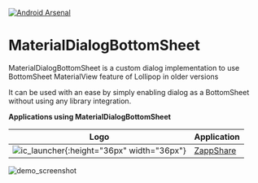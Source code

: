 [![Android Arsenal](https://img.shields.io/badge/Android%20Arsenal-MaterialDialogBottomSheet-green.svg?style=flat)](https://android-arsenal.com/details/1/2057)
# MaterialDialogBottomSheet

MaterialDialogBottomSheet is a custom dialog implementation to use BottomSheet MaterialView feature of Lollipop in older versions

It can be used with an ease by simply enabling dialog as a BottomSheet without using any library integration.

**Applications using MaterialDialogBottomSheet**


Logo     | Application
-------- | ---
![ic_launcher](https://cloud.githubusercontent.com/assets/11768239/8404848/050c033c-1e6e-11e5-8800-13f2661e2565.png){:height="36px" width="36px"} | <a href="https://play.google.com/store/apps/details?id=com.takeoffandroid.zappshare" target="_blank">ZappShare</a>



![demo_screenshot](https://cloud.githubusercontent.com/assets/11768239/8396480/05f0dc04-1dc5-11e5-8a9e-788b00a475b3.png)

[7]: https://play.google.com/store/apps/details?id=com.takeoffandroid.zappshare


